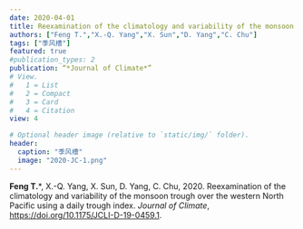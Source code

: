 ```yaml
---
date: 2020-04-01
title: Reexamination of the climatology and variability of the monsoon trough over the western North Pacific using a daily index
authors: ["Feng T.","X.-Q. Yang","X. Sun","D. Yang","C. Chu"]
tags: ["季风槽"]
featured: true
#publication_types: 2
publication: “*Journal of Climate*”
# View.
#   1 = List
#   2 = Compact
#   3 = Card
#   4 = Citation
view: 4

# Optional header image (relative to `static/img/` folder).
header:
  caption: "季风槽"
  image: "2020-JC-1.png"
---
```


**Feng T.**\*, X.-Q. Yang, X. Sun, D. Yang, C. Chu, 2020. Reexamination of the climatology and variability of the monsoon trough over the western North Pacific using a daily trough index.  *Journal of Climate*, https://doi.org/10.1175/JCLI-D-19-0459.1.
